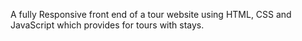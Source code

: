A fully Responsive front end of a tour website using HTML, CSS and JavaScript which provides for tours with stays.
